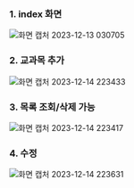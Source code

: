 
### 1. index 화면

![화면 캡처 2023-12-13 030705](https://github.com/hhhyeon97/Study/assets/148893126/dc2283ba-580c-439d-ab3c-0a914c68e26b)


### 2. 교과목 추가

![화면 캡처 2023-12-14 223433](https://github.com/hhhyeon97/Study/assets/148893126/af4021b5-edf6-4760-819f-5b3fe97c25a1)


### 3. 목록 조회/삭제 가능 

![화면 캡처 2023-12-14 223417](https://github.com/hhhyeon97/Study/assets/148893126/ef3b2087-7948-4275-b4c4-0b8f948a025a)

### 4. 수정

![화면 캡처 2023-12-14 223631](https://github.com/hhhyeon97/Study/assets/148893126/10cb0d2a-da5e-4226-90b7-f0c15c8924ee)

